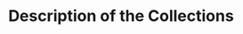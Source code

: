 ---
title: Description of the Collections
layout: page
section: Special Collections
permalink: /special-collections/description.html
---